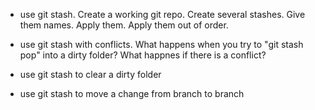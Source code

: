 - use git stash. Create a working git repo. Create several stashes.
	Give them names. Apply them. Apply them out of order.

- use git stash with conflicts. What happens when you try to "git stash pop"
	into a dirty folder? What happnes if there is a conflict?

- use git stash to clear a dirty folder

- use git stash to move a change from branch to branch
